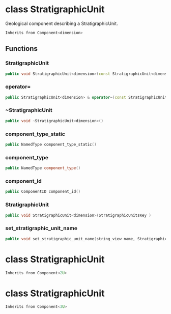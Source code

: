 # class StratigraphicUnit


 Geological component describing a StratigraphicUnit.



```cpp
Inherits from Component<dimension>
```



## Functions

### StratigraphicUnit

```cpp
public void StratigraphicUnit<dimension>(const StratigraphicUnit<dimension> & )
```


### operator=

```cpp
public StratigraphicUnit<dimension> & operator=(const StratigraphicUnit<dimension> & )
```


### ~StratigraphicUnit

```cpp
public void ~StratigraphicUnit<dimension>()
```


### component_type_static

```cpp
public NamedType component_type_static()
```


### component_type

```cpp
public NamedType component_type()
```


### component_id

```cpp
public ComponentID component_id()
```


### StratigraphicUnit

```cpp
public void StratigraphicUnit<dimension>(StratigraphicUnitsKey )
```


### set_stratigraphic_unit_name

```cpp
public void set_stratigraphic_unit_name(string_view name, StratigraphicUnitsBuilderKey )
```




# class StratigraphicUnit


```cpp
Inherits from Component<2U>
```



# class StratigraphicUnit


```cpp
Inherits from Component<3U>
```



